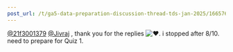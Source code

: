 ```yaml
---
post_url: /t/ga5-data-preparation-discussion-thread-tds-jan-2025/166576/79
---
```

[@21f3001379](/u/21f3001379) [@Jivraj](/u/jivraj) , thank you for the replies ![:heart:](https://emoji.discourse-cdn.com/google/heart.png?v=12 ":heart:"). i stopped after 8/10. need to prepare for Quiz 1.